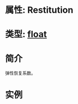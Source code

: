 # 属性: Restitution
# 类型: [float](../../float.md)
# 简介
<!-- START ShortDesc -->
弹性恢复系数。
<!-- END ShortDesc -->


<!-- START Desc -->

<!-- END Desc -->

# 实例
<!-- START SAMPLE -->

<!-- END SAMPLE -->

		 